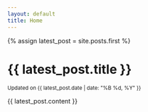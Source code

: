 ```yaml
---
layout: default
title: Home
---
```


{% assign latest_post = site.posts.first %}

# {{ latest_post.title }}

<small>Updated on {{ latest_post.date | date: "%B %d, %Y" }}</small>

<p>{{ latest_post.content }}</p>

<!-- <a href="{{ latest_post.url }}">Read more</a> -->
